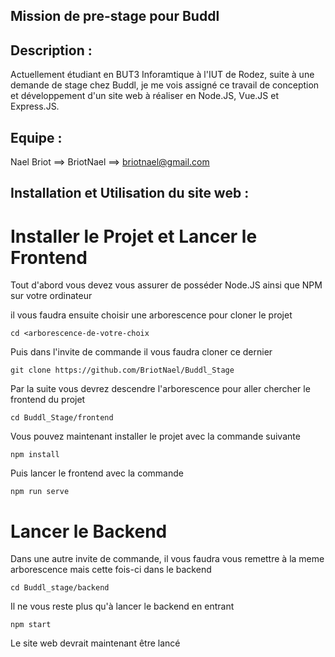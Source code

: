 ## Mission de pre-stage pour Buddl

## Description :
Actuellement étudiant en BUT3 Inforamtique à l'IUT de Rodez, suite à une demande de stage chez Buddl, je me vois assigné ce travail de conception et développement d'un site web à réaliser en Node.JS, Vue.JS et Express.JS.

## Equipe :
Nael Briot ==> BriotNael ==> briotnael@gmail.com

## Installation et Utilisation du site web :

# Installer le Projet et Lancer le Frontend

Tout d'abord vous devez vous assurer de posséder Node.JS ainsi que NPM sur votre ordinateur

il vous faudra ensuite choisir une arborescence pour cloner le projet
```
cd <arborescence-de-votre-choix
```
Puis dans l'invite de commande il vous faudra cloner ce dernier
```
git clone https://github.com/BriotNael/Buddl_Stage
```
Par la suite vous devrez descendre l'arborescence pour aller chercher le frontend du projet

```
cd Buddl_Stage/frontend
```
Vous pouvez maintenant installer le projet avec la commande suivante
```
npm install
```
Puis lancer le frontend avec la commande
```
npm run serve
```
# Lancer le Backend

Dans une autre invite de commande, il vous faudra vous remettre à la meme arborescence 
mais cette fois-ci dans le backend
```
cd Buddl_stage/backend
```
Il ne vous reste plus qu'à lancer le backend en entrant
```
npm start
```

Le site web devrait maintenant être lancé
